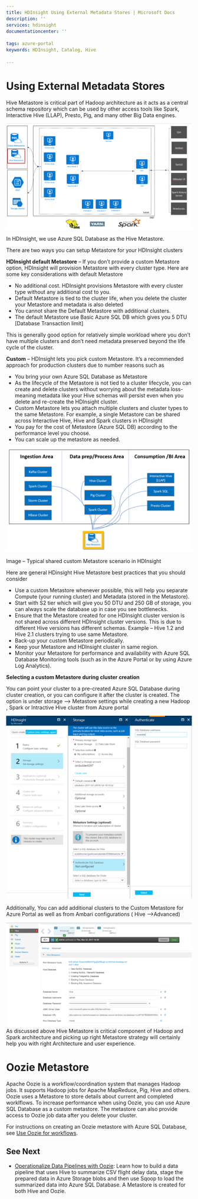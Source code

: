```yaml
---
title: HDInsight Using External Metadata Stores | Microsoft Docs
description: ''
services: hdinsight
documentationcenter: ''

tags: azure-portal
keywords: HDInsight, Catalog, Hive

---
```

# Using External Metadata Stores

Hive Metastore is critical part of Hadoop architecture as it acts as a central schema repository which can be used by other access tools like Spark, Interactive Hive (LLAP), Presto, Pig, and many other Big Data engines.

![HDInsight Hive Metadata Store Architecture](./media/hdinsight-use-external-metadata-stores/metadata-store-architecture.png)

In HDInsight, we use Azure SQL Database as the Hive Metastore. 

There are two ways you can setup Metastore for your HDInsight clusters

**HDInsight default Metastore** – If you don’t provide a custom Metastore option, HDInsight will provision Metastore with every cluster type. Here are some key considerations with default Metastore

* No additional cost. HDInsight provisions Metastore with every cluster type without any additional cost to you.
* Default Metastore is tied to the cluster life, when you delete the cluster your Metastore and metadata is also deleted
* You cannot share the Default Metastore with additional clusters.
* The default Metastore use Basic Azure SQL DB which gives you 5 DTU [Database Transaction limit]

This is generally good option for relatively simple workload where you don’t have multiple clusters and don’t need metadata preserved beyond the life cycle of the cluster.

**Custom** – HDInsight lets you pick custom Metastore. It’s a recommended approach for production clusters due to number reasons such as

* You bring your own Azure SQL Database as Metastore
* As the lifecycle of the Metastore is not tied to a cluster lifecycle, you can create and delete clusters without worrying about the metadata loss- meaning metadata like your Hive schemas will persist even when you delete and re-create the HDInsight cluster.
* Custom Metastore lets you attach multiple clusters and cluster types to the same Metastore. For example, a single Metastore can be shared across Interactive Hive, Hive and Spark clusters in HDInsight
* You pay for the cost of Metastore (Azure SQL DB) according to the performance level you choose.  
* You can scale up the metastore as needed.

![HDInsight Hive Metadata Store Use Case](./media/hdinsight-use-external-metadata-stores/metadata-store-use-case.png)

Image – Typical shared custom Metastore scenario in HDInsight

Here are general HDinsight Hive Metastore best practices that you should consider

* Use a custom Metastore whenever possible, this will help you separate Compute (your running cluster) and Metadata (stored in the Metastore).
* Start with S2 tier which will give you 50 DTU and 250 GB of storage, you can always scale the database up in case you see bottlenecks.
* Ensure that the Metastore created for one HDInsight cluster version is not shared across different HDInsight cluster versions. This is due to different Hive versions has different schemas. Example – Hive 1.2 and Hive 2.1 clusters trying to use same Metastore.
* Back-up your custom Metastore periodically.
* Keep your Metastore and HDInsight cluster in same region.
* Monitor your Metastore for performance and availability with Azure SQL Database Monitoring tools (such as in the Azure Portal or by using Azure Log Analytics).

**Selecting a custom Metastore during cluster creation**

You can point your cluster to a pre-created Azure SQL Database during cluster creation, or you can configure it after the cluster is created. The option is under storage –> Metastore settings while creating a new Hadoop , Spark or Intractive Hive cluster from Azure portal

![HDInsight Hive Metadata Store Azure Portal](./media/hdinsight-use-external-metadata-stores/metadata-store-azure-portal.png)

Additionally, You can add additional clusters to the Custom Metastore for Azure Portal as well as from Ambari configurations ( Hive –>Advanced)

![HDInsight Hive Metadata Store Ambari](./media/hdinsight-use-external-metadata-stores/metadata-store-ambari.png)
As discussed above Hive Metastore is critical component of Hadoop and Spark architecture and picking up right Metastore strategy will certainly help you with right Architecture and user experience.

# Oozie Metastore
Apache Oozie is a workflow/coordination system that manages Hadoop jobs.  It supports Hadoop jobs for Apache MapReduce, Pig, Hive and others.  Oozie uses a Metastore to store details about current and completed worklflows. To increase performance when using Oozie, you can use Azure SQL Database as a custom metastore. The metastore can also provide access to Oozie job data after you delete your cluster.  

For instructions on creating an Oozie metastore with Azure SQL Database, see [Use Oozie for workflows](https://docs.microsoft.com/azure/hdinsight/hdinsight-use-oozie-linux-mac#create-the-database).

## See Next
* [Operationalize Data Pipelines with Oozie](hdinsight-operationalize-data-pipeline.md): Learn how to build a data pipeline that uses Hive to summarize CSV flight delay data, stage the prepared data in Azure Storage blobs and then use Sqoop to load the summarized data into Azure SQL Database. A Metastore is created for both Hive and Oozie.